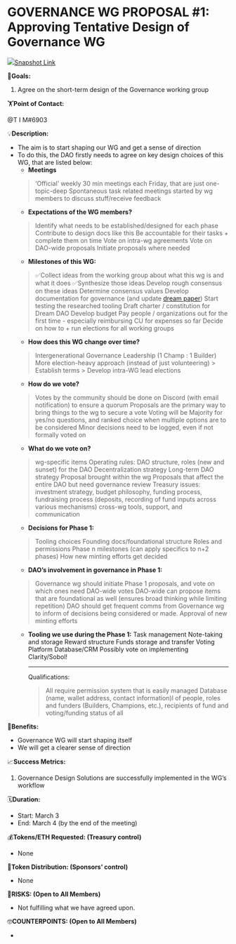 # GOVERNANCE WG PROPOSAL #1: Approving Tentative Design of Governance WG
![](https://i.imgur.com/4LICc8u.png)[Snapshot Link ](
https://snapshot.org/#/thedreamdao.eth/proposal/0x1cf93433e53c157c647bd2b07a66d16327bedf09085c08b38477d93340afa548)

🎯**Goals:**

1. Agree on the short-term design of the Governance working group 

🏋️**Point of Contact:**

@T I M#6903

💡**Description:**

- The aim is to start shaping our WG and get a sense of direction
- To do this, the DAO firstly needs to agree on key design choices of this WG, that are listed below:
    - **Meetings**
    > ‘Official’ weekly 30 min meetings each Friday, that are just one-topic-deep
    > Spontaneous task related meetings started by wg members to discuss stuff/receive feedback
    - **Expectations of the WG members?**
    > Identify what needs to be established/designed for each phase
    > Contribute to design docs like this
    > Be accountable for their tasks + complete them on time
    > Vote on intra-wg agreements
    > Vote on DAO-wide proposals
    > Initiate proposals where needed
    - **Milestones of this WG:**
    > ✅Collect ideas from the working group about what this wg is and what it does
    > ✅Synthesize those ideas
    > Develop rough consensus on these ideas
    > Determine consensus values
    > Develop documentation for governance (and update [dream paper](https://www.notion.so/Civics-Unplugged-s-Dream-DAO-A-Deeper-Dive-5142d24477064342b71267242f15749b))
    > Start testing the researched tooling
    > Draft charter / constitution for Dream DAO
    > Develop budget
    > Pay people / organizations out for the first time - especially reimbursing CU for expenses so far
    > Decide on how to + run elections for all working groups
    - **How does this WG change over time?**
    > Intergenerational Governance Leadership (1 Champ : 1 Builder)
    > More election-heavy approach (instead of just volunteering)
        > Establish terms 
        > Develop intra-WG lead elections
    - **How do we vote?**
    > Votes by the community should be done on Discord (with email notification) to ensure a quorum
    > Proposals are the primary way to bring things to the wg to secure a vote
    > Voting will be Majority for yes/no questions, and ranked choice when multiple options are to be considered
    > Minor decisions need to be logged, even if not formally voted on
    - **What do we vote on?**
    > wg-specific items
    > Operating rules: DAO structure, roles (new and sunset) for the DAO
    > Decentralization strategy
    > Long-term DAO strategy
    > Proposal brought within the wg
    > Proposals that affect the entire DAO but need governance review
    > Treasury issues: investment strategy, budget philosophy, funding process, fundraising process (deposits, recording of fund inputs across various mechanisms)
    > cross-wg tools, support, and communication
    - **Decisions for Phase 1:**
    > Tooling choices
    > Founding docs/foundational structure
    > Roles and permissions
    > Phase n milestones (can apply specifics to n+2 phases)
    > How new minting efforts get decided
    - **DAO’s involvement in governance in Phase 1:**
    > Governance wg should initiate Phase 1 proposals, and vote on which ones need DAO-wide votes
    > DAO-wide can propose items that are foundational as well (ensures broad thinking while limiting repetition)
    > DAO should get frequent comms from Governance wg to inform of decisions being considered or made.
    > Approval of new minting efforts
    - **Tooling we use during the Phase 1:**
    Task management
    Note-taking and storage
    Reward structure
    Funds storage and transfer
    Voting Platform
    Database/CRM
    Possibly vote on implementing Clarity/Sobol!
        
        ---
        
        Qualifications:
        > All require permission system that is easily managed 
        > Database (name, wallet address, contact information)l of people, roles and funders (Builders, Champions, etc.), recipients of fund and voting/funding status of all
        

💚**Benefits:**

- Governance WG will start shaping itself
- We will get a clearer sense of direction

📈**Success Metrics:**

1. Governance Design Solutions are successfully implemented in the WG’s workflow

🗓️**Duration:**

- Start: March 3
- End: March 4 (by the end of the meeting)

💰**Tokens/ETH Requested: (Treasury control)**

- None

💸**Token Distribution: (Sponsors’ control)**

- None

🤨**RISKS: (Open to All Members)**

- Not fulfilling what we have agreed upon.

🤓**COUNTERPOINTS: (Open to All Members)**

-